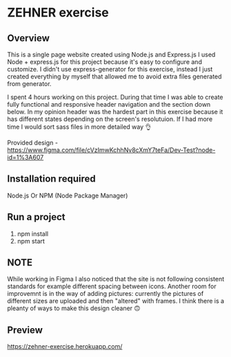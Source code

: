 # ZEHNER exercise
## Overview
This is a single page website created using Node.js and Express.js
I used Node + express.js for this project because it's easy to configure and customize.
I didn't use express-generator for this exercise, instead I just created everything by myself that allowed me to avoid extra files generated from generator.

I spent 4 hours working on this project. During that time I was able to create fully functional and responsive header navigation and the section down below.
In my opinion header was the hardest part in this exercise because it has different states depending on the screen's resolutuion.
If I had more time I would sort sass files in more detailed way 👌
 
Provided design - https://www.figma.com/file/cVzImwKchhNv8cXmY7teFa/Dev-Test?node-id=1%3A607

## Installation required
Node.js Or NPM (Node Package Manager)

## Run a project
1. npm install
2. npm start

## NOTE
While working in Figma I also noticed that the site is not following consistent standards for example different spacing between icons.
Another room for improvemnt is in the way of adding pictures: currently the pictures of different sizes are uploaded and then "altered" with frames.
I think there is a pleanty of ways to make this design cleaner 🙃

## Preview
https://zehner-exercise.herokuapp.com/
